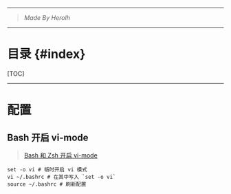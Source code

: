 ----------------------------------------------
> *Made By Herolh*
----------------------------------------------

# 目录 {#index}

[TOC]











--------------------------------------------

# 配置

## Bash 开启 vi-mode

> [Bash 和 Zsh 开启 vi-mode](https://www.bbsmax.com/A/QV5Zv8Ob5y/)

```shell
set -o vi # 临时开启 vi 模式
vi ~/.bashrc # 在其中写入 `set -o vi`
source ~/.bashrc # 刷新配置
```

